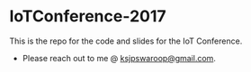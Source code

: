 # IoTConference-2017
This is the repo for the code and slides for the IoT Conference.
- Please reach out to me @ ksjpswaroop@gmail.com.

